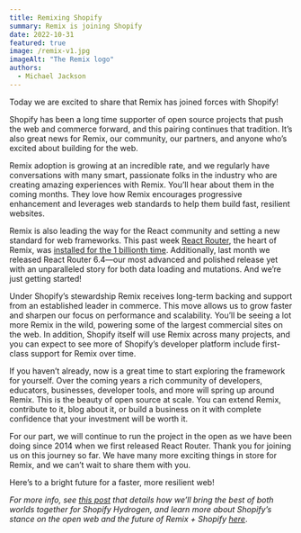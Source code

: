 ```yaml
---
title: Remixing Shopify
summary: Remix is joining Shopify
date: 2022-10-31
featured: true
image: /remix-v1.jpg
imageAlt: "The Remix logo"
authors:
  - Michael Jackson
---
```


Today we are excited to share that Remix has joined forces with Shopify!

Shopify has been a long time supporter of open source projects that push the web and commerce forward, and this pairing continues that tradition. It’s also great news for Remix, our community, our partners, and anyone who’s excited about building for the web.

Remix adoption is growing at an incredible rate, and we regularly have conversations with many smart, passionate folks in the industry who are creating amazing experiences with Remix. You’ll hear about them in the coming months. They love how Remix encourages progressive enhancement and leverages web standards to help them build fast, resilient websites.

Remix is also leading the way for the React community and setting a new standard for web frameworks. This past week [React Router](https://reactrouter.com), the heart of Remix, was [installed for the 1 billionth time](https://twitter.com/mjackson/status/1585830846887362561). Additionally, last month we released React Router 6.4&mdash;our most advanced and polished release yet with an unparalleled story for both data loading and mutations. And we’re just getting started!

Under Shopify’s stewardship Remix receives long-term backing and support from an established leader in commerce. This move allows us to grow faster and sharpen our focus on performance and scalability. You’ll be seeing a lot more Remix in the wild, powering some of the largest commercial sites on the web. In addition, Shopify itself will use Remix across many projects, and you can expect to see more of Shopify’s developer platform include first-class support for Remix over time.

If you haven’t already, now is a great time to start exploring the framework for yourself. Over the coming years a rich community of developers, educators, businesses, developer tools, and more will spring up around Remix. This is the beauty of open source at scale. You can extend Remix, contribute to it, blog about it, or build a business on it with complete confidence that your investment will be worth it.

For our part, we will continue to run the project in the open as we have been doing since 2014 when we first released React Router. Thank you for joining us on this journey so far. We have many more exciting things in store for Remix, and we can’t wait to share them with you.

Here’s to a bright future for a faster, more resilient web!

_For more info, see [this post](https://hydrogen.shopify.dev/roadmap/) that details how we’ll bring the best of both worlds together for Shopify Hydrogen, and learn more about Shopify’s stance on the open web and the future of Remix + Shopify [here](https://shopify.engineering/remix-joins-shopify)_.
